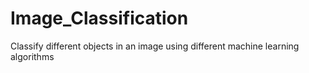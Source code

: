 # Image_Classification
Classify different objects in an image using different machine learning algorithms
